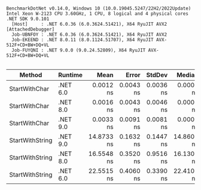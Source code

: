 ```

BenchmarkDotNet v0.14.0, Windows 10 (10.0.19045.5247/22H2/2022Update)
Intel Xeon W-2123 CPU 3.60GHz, 1 CPU, 8 logical and 4 physical cores
.NET SDK 9.0.101
  [Host]     : .NET 6.0.36 (6.0.3624.51421), X64 RyuJIT AVX2 [AttachedDebugger]
  Job-UBNFOY : .NET 6.0.36 (6.0.3624.51421), X64 RyuJIT AVX2
  Job-EKEEND : .NET 8.0.11 (8.0.1124.51707), X64 RyuJIT AVX-512F+CD+BW+DQ+VL
  Job-FUYQNI : .NET 9.0.0 (9.0.24.52809), X64 RyuJIT AVX-512F+CD+BW+DQ+VL


```
| Method          | Runtime  | Mean       | Error     | StdDev    | Median     | Rank | Allocated |
|---------------- |--------- |-----------:|----------:|----------:|-----------:|-----:|----------:|
| StartWithChar   | .NET 6.0 |  0.0012 ns | 0.0043 ns | 0.0036 ns |  0.0000 ns |    1 |         - |
| StartWithChar   | .NET 8.0 |  0.0016 ns | 0.0043 ns | 0.0046 ns |  0.0000 ns |    1 |         - |
| StartWithChar   | .NET 9.0 |  0.0033 ns | 0.0091 ns | 0.0081 ns |  0.0000 ns |    1 |         - |
| StartWithString | .NET 9.0 | 14.8733 ns | 0.1632 ns | 0.1447 ns | 14.8602 ns |    2 |         - |
| StartWithString | .NET 8.0 | 16.5548 ns | 0.3520 ns | 0.9516 ns | 16.1306 ns |    3 |         - |
| StartWithString | .NET 6.0 | 22.5515 ns | 0.4060 ns | 0.3390 ns | 22.4104 ns |    4 |         - |
